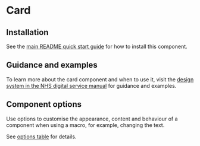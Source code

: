 # Card

## Installation

See the [main README quick start guide](https://github.com/nhsuk/nhsuk-frontend#quick-start) for how to install this component.

## Guidance and examples

To learn more about the card component and when to use it, visit the [design system in the NHS digital service manual](https://service-manual.nhs.uk/design-system/components/card) for guidance and examples.

## Component options

Use options to customise the appearance, content and behaviour of a component when using a macro, for example, changing the text.

See [options table](https://service-manual.nhs.uk/design-system/components/card#options-card-example) for details.
